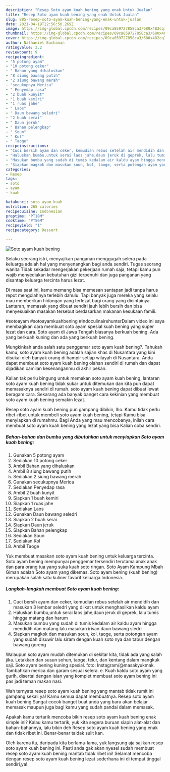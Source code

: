 ```yaml
---
description: "Resep Soto ayam kuah bening yang enak Untuk Jualan"
title: "Resep Soto ayam kuah bening yang enak Untuk Jualan"
slug: 885-resep-soto-ayam-kuah-bening-yang-enak-untuk-jualan
date: 2021-04-19T22:56:50.269Z
image: https://img-global.cpcdn.com/recipes/09ca859727858ca3/680x482cq70/soto-ayam-kuah-bening-foto-resep-utama.jpg
thumbnail: https://img-global.cpcdn.com/recipes/09ca859727858ca3/680x482cq70/soto-ayam-kuah-bening-foto-resep-utama.jpg
cover: https://img-global.cpcdn.com/recipes/09ca859727858ca3/680x482cq70/soto-ayam-kuah-bening-foto-resep-utama.jpg
author: Nathaniel Buchanan
ratingvalue: 3.2
reviewcount: 9
recipeingredient:
- "5 potong ayam"
- "10 potong ceker"
- " Bahan yang dihaluskan"
- "8 siung bawang putih"
- "2 siung bawang merah"
- "secukupnya Merica"
- " Penyedap rasa"
- "2 buah kunyit"
- "1 buah kemiri"
- "1 ruas jahe"
- " Laos"
- " Daun bawang seledri"
- "2 buah serai"
- " Daun jeruk"
- " Bahan pelengkap"
- " Soun"
- " Kol"
- " Taoge"
recipeinstructions:
- "Cuci bersih ayam dan ceker, kemudian rebus setelah air mendidih dan masukan 3 lembar seledri yang diikat untuk menghasilkan kaldu ayam"
- "Haluskan bumbu,untuk serai laos jahe,daun jeruk di geprek, lalu tumis hingga matang dan harum"
- "Masukan bumbu yang sudah di tumis kedalam air kaldu ayam hingga mendidih dan matang lalu masukan irisan daun bawang sledri"
- "Siapkan magkok dan masukan soun, kol, taoge, serta potongan ayam yang sudah disuwir lalu siram dengan kuah soto nya dan tabur dengan bawang goreng"
categories:
- Resep
tags:
- soto
- ayam
- kuah

katakunci: soto ayam kuah 
nutrition: 265 calories
recipecuisine: Indonesian
preptime: "PT18M"
cooktime: "PT56M"
recipeyield: "1"
recipecategory: Dessert

---
```



![Soto ayam kuah bening](https://img-global.cpcdn.com/recipes/09ca859727858ca3/680x482cq70/soto-ayam-kuah-bening-foto-resep-utama.jpg)

Selaku seorang istri, menyajikan panganan menggugah selera pada keluarga adalah hal yang menyenangkan bagi anda sendiri. Tugas seorang  wanita Tidak sekadar mengerjakan pekerjaan rumah saja, tetapi kamu pun wajib menyediakan kebutuhan gizi terpenuhi dan juga panganan yang disantap keluarga tercinta harus lezat.

Di masa  saat ini, kamu memang bisa memesan santapan jadi tanpa harus repot mengolahnya terlebih dahulu. Tapi banyak juga mereka yang selalu mau memberikan hidangan yang terlezat bagi orang yang dicintainya. Lantaran, memasak yang dibuat sendiri jauh lebih bersih dan bisa menyesuaikan masakan tersebut berdasarkan makanan kesukaan famili. 

#sotoayam #sotoayamkuahbening #indoculinairehunterDalam video ini saya membagikan cara membuat soto ayam spesial kuah bening yang super lezat dan cara. Soto ayam di Jawa Tengah biasanya berkuah bening. Ada yang berkuah kuning dan ada yang berkuah bening.

Mungkinkah anda salah satu penggemar soto ayam kuah bening?. Tahukah kamu, soto ayam kuah bening adalah sajian khas di Nusantara yang kini disukai oleh banyak orang di hampir setiap wilayah di Nusantara. Anda dapat membuat soto ayam kuah bening olahan sendiri di rumah dan dapat dijadikan camilan kesenanganmu di akhir pekan.

Kalian tak perlu bingung untuk memakan soto ayam kuah bening, lantaran soto ayam kuah bening tidak sukar untuk ditemukan dan kita pun dapat memasaknya sendiri di rumah. soto ayam kuah bening dapat dibuat lewat beragam cara. Sekarang ada banyak banget cara kekinian yang membuat soto ayam kuah bening semakin lezat.

Resep soto ayam kuah bening pun gampang dibikin, lho. Kamu tidak perlu ribet-ribet untuk membeli soto ayam kuah bening, tetapi Kamu bisa menyiapkan di rumahmu. Bagi Anda yang mau mencobanya, inilah cara membuat soto ayam kuah bening yang lezat yang bisa Kalian coba sendiri.

<!--inarticleads1-->

##### Bahan-bahan dan bumbu yang dibutuhkan untuk menyiapkan Soto ayam kuah bening:

1. Gunakan 5 potong ayam
1. Sediakan 10 potong ceker
1. Ambil  Bahan yang dihaluskan
1. Ambil 8 siung bawang putih
1. Sediakan 2 siung bawang merah
1. Gunakan secukupnya Merica
1. Sediakan  Penyedap rasa
1. Ambil 2 buah kunyit
1. Siapkan 1 buah kemiri
1. Siapkan 1 ruas jahe
1. Sediakan  Laos
1. Gunakan  Daun bawang seledri
1. Siapkan 2 buah serai
1. Siapkan  Daun jeruk
1. Siapkan  Bahan pelengkap
1. Sediakan  Soun
1. Sediakan  Kol
1. Ambil  Taoge


Yuk membuat masakan soto ayam kuah bening untuk keluarga tercinta. Soto ayam bening mempunyai penggemar tersendiri terutama anak anak dan para orang tua yang suka kuah soto ringan. Soto Ayam Kampung Mbah Giman adalah Soto ayam yang dikemas. Soto ayam bening (kuah bening) merupakan salah satu kuliner favorit keluarga Indonesia. 

<!--inarticleads2-->

##### Langkah-langkah membuat Soto ayam kuah bening:

1. Cuci bersih ayam dan ceker, kemudian rebus setelah air mendidih dan masukan 3 lembar seledri yang diikat untuk menghasilkan kaldu ayam
1. Haluskan bumbu,untuk serai laos jahe,daun jeruk di geprek, lalu tumis hingga matang dan harum
1. Masukan bumbu yang sudah di tumis kedalam air kaldu ayam hingga mendidih dan matang lalu masukan irisan daun bawang sledri
1. Siapkan magkok dan masukan soun, kol, taoge, serta potongan ayam yang sudah disuwir lalu siram dengan kuah soto nya dan tabur dengan bawang goreng


Walaupun soto ayam mudah ditemukan di sekitar kita, tidak ada yang salah jika. Letakkan dan susun sohun, taoge, telur, dan kentang dalam mangkuk saji. Soto ayam bening kuning spesial. foto: Instagram/@masakyukmak. Tambahkan merica dan garam sesuai selera. e. Kuah kaldu soto ayam yang gurih, disertai dengan isian yang komplet membuat soto ayam bening ini pas jadi teman makan nasi. 

Wah ternyata resep soto ayam kuah bening yang mantab tidak rumit ini gampang sekali ya! Kamu semua dapat membuatnya. Resep soto ayam kuah bening Sangat cocok banget buat anda yang baru akan belajar memasak maupun juga bagi kamu yang sudah pandai dalam memasak.

Apakah kamu tertarik mencoba bikin resep soto ayam kuah bening enak simple ini? Kalau kamu tertarik, yuk kita segera buruan siapin alat-alat dan bahan-bahannya, lalu bikin deh Resep soto ayam kuah bening yang enak dan tidak ribet ini. Benar-benar taidak sulit kan. 

Oleh karena itu, daripada kita berlama-lama, yuk langsung aja sajikan resep soto ayam kuah bening ini. Pasti anda gak akan nyesel sudah membuat resep soto ayam kuah bening mantab tidak ribet ini! Selamat mencoba dengan resep soto ayam kuah bening lezat sederhana ini di tempat tinggal sendiri,ya!.

